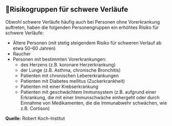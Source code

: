 ## 👴Risikogruppen für schwere Verläufe

Obwohl schwere Verläufe häufig auch bei Personen ohne Vorerkrankung auftreten, haben die folgenden Personengruppen ein erhöhtes Risiko für schwere Verläufe:

- Ältere Personen (mit stetig steigendem Risiko für schweren Verlauf ab etwa 50–60 Jahren)
- Raucher
- Personen mit bestimmten Vorerkrankungen:
  - des Herzens (z.B. koronare Herzerkrankung)
  - der Lunge (z.B. Asthma, chronische Bronchitis)
  - Patienten mit chronischen Lebererkrankungen
  - Patienten mit Diabetes mellitus (Zuckerkrankheit)
  - Patienten mit einer Krebserkrankung
  - Patienten mit geschwächtem Immunsystem (z.B. aufgrund einer Erkrankung, die mit einer Immunschwäche einhergeht oder durch Einnahme von Medikamenten, die die Immunabwehr schwächen, wie z.B. Cortison)

**Quelle:** Robert Koch-Institut
